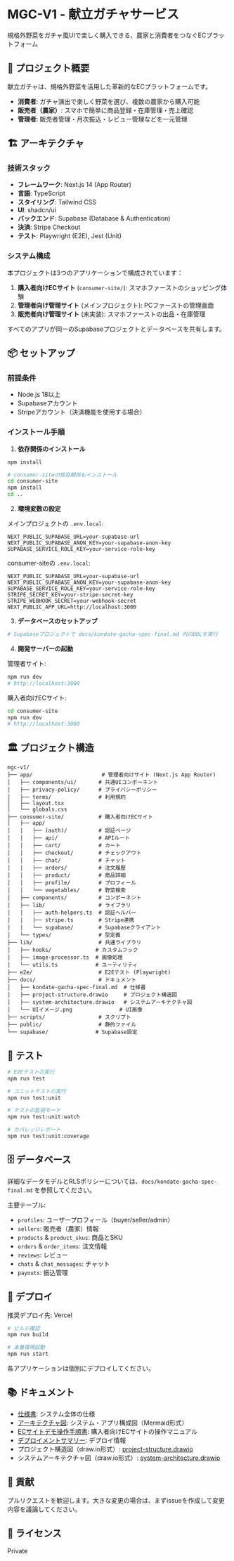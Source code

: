 # MGC-V1 - 献立ガチャサービス

規格外野菜をガチャ風UIで楽しく購入できる、農家と消費者をつなぐECプラットフォーム

## 🌟 プロジェクト概要

献立ガチャは、規格外野菜を活用した革新的なECプラットフォームです。
- **消費者**: ガチャ演出で楽しく野菜を選び、複数の農家から購入可能
- **販売者（農家）**: スマホで簡単に商品登録・在庫管理・売上確認
- **管理者**: 販売者管理・月次振込・レビュー管理などを一元管理

## 🏗️ アーキテクチャ

### 技術スタック
- **フレームワーク**: Next.js 14 (App Router)
- **言語**: TypeScript
- **スタイリング**: Tailwind CSS
- **UI**: shadcn/ui
- **バックエンド**: Supabase (Database & Authentication)
- **決済**: Stripe Checkout
- **テスト**: Playwright (E2E), Jest (Unit)

### システム構成
本プロジェクトは3つのアプリケーションで構成されています：
1. **購入者向けECサイト** (`consumer-site/`): スマホファーストのショッピング体験
2. **管理者向け管理サイト** (メインプロジェクト): PCファーストの管理画面
3. **販売者向け管理サイト** (未実装): スマホファーストの出品・在庫管理

すべてのアプリが同一のSupabaseプロジェクトとデータベースを共有します。

## 📦 セットアップ

### 前提条件
- Node.js 18以上
- Supabaseアカウント
- Stripeアカウント（決済機能を使用する場合）

### インストール手順

1. **依存関係のインストール**
```bash
npm install

# consumer-siteの依存関係もインストール
cd consumer-site
npm install
cd ..
```

2. **環境変数の設定**

メインプロジェクトの `.env.local`:
```env
NEXT_PUBLIC_SUPABASE_URL=your-supabase-url
NEXT_PUBLIC_SUPABASE_ANON_KEY=your-supabase-anon-key
SUPABASE_SERVICE_ROLE_KEY=your-service-role-key
```

consumer-siteの `.env.local`:
```env
NEXT_PUBLIC_SUPABASE_URL=your-supabase-url
NEXT_PUBLIC_SUPABASE_ANON_KEY=your-supabase-anon-key
SUPABASE_SERVICE_ROLE_KEY=your-service-role-key
STRIPE_SECRET_KEY=your-stripe-secret-key
STRIPE_WEBHOOK_SECRET=your-webhook-secret
NEXT_PUBLIC_APP_URL=http://localhost:3000
```

3. **データベースのセットアップ**
```bash
# Supabaseプロジェクトで docs/kondate-gacha-spec-final.md 内のDDLを実行
```

4. **開発サーバーの起動**

管理者サイト:
```bash
npm run dev
# http://localhost:3000
```

購入者向けECサイト:
```bash
cd consumer-site
npm run dev
# http://localhost:3000
```

## 🏛️ プロジェクト構造

```
mgc-v1/
├── app/                      # 管理者向けサイト (Next.js App Router)
│   ├── components/ui/       # 共通UIコンポーネント
│   ├── privacy-policy/      # プライバシーポリシー
│   ├── terms/               # 利用規約
│   ├── layout.tsx
│   └── globals.css
├── consumer-site/           # 購入者向けECサイト
│   ├── app/
│   │   ├── (auth)/          # 認証ページ
│   │   ├── api/             # APIルート
│   │   ├── cart/            # カート
│   │   ├── checkout/        # チェックアウト
│   │   ├── chat/            # チャット
│   │   ├── orders/          # 注文履歴
│   │   ├── product/         # 商品詳細
│   │   ├── profile/         # プロフィール
│   │   └── vegetables/      # 野菜検索
│   ├── components/          # コンポーネント
│   ├── lib/                 # ライブラリ
│   │   ├── auth-helpers.ts  # 認証ヘルパー
│   │   ├── stripe.ts        # Stripe連携
│   │   └── supabase/        # Supabaseクライアント
│   └── types/               # 型定義
├── lib/                     # 共通ライブラリ
│   ├── hooks/              # カスタムフック
│   ├── image-processor.ts  # 画像処理
│   └── utils.ts            # ユーティリティ
├── e2e/                     # E2Eテスト (Playwright)
├── docs/                    # ドキュメント
│   ├── kondate-gacha-spec-final.md  # 仕様書
│   ├── project-structure.drawio     # プロジェクト構造図
│   ├── system-architecture.drawio   # システムアーキテクチャ図
│   └── UIイメージ.png               # UI画像
├── scripts/                 # スクリプト
├── public/                  # 静的ファイル
└── supabase/               # Supabase設定
```

## 🧪 テスト

```bash
# E2Eテストの実行
npm run test

# ユニットテストの実行
npm run test:unit

# テストの監視モード
npm run test:unit:watch

# カバレッジレポート
npm run test:unit:coverage
```

## 🗄️ データベース

詳細なデータモデルとRLSポリシーについては、`docs/kondate-gacha-spec-final.md` を参照してください。

主要テーブル:
- `profiles`: ユーザープロフィール（buyer/seller/admin）
- `sellers`: 販売者（農家）情報
- `products` & `product_skus`: 商品とSKU
- `orders` & `order_items`: 注文情報
- `reviews`: レビュー
- `chats` & `chat_messages`: チャット
- `payouts`: 振込管理

## 🚀 デプロイ

推奨デプロイ先: Vercel

```bash
# ビルド確認
npm run build

# 本番環境起動
npm run start
```

各アプリケーションは個別にデプロイしてください。

## 📚 ドキュメント

- [仕様書](./docs/kondate-gacha-spec-final.md): システム全体の仕様
- [アーキテクチャ図](./docs/architecture-diagrams.md): システム・アプリ構成図（Mermaid形式）
- [ECサイトデモ操作手順書](./docs/ec-site-demo-guide.md): 購入者向けECサイトの操作マニュアル
- [デプロイメントサマリー](./DEPLOYMENT-SUMMARY.md): デプロイ情報
- プロジェクト構造図（draw.io形式）: [project-structure.drawio](./docs/project-structure.drawio)
- システムアーキテクチャ図（draw.io形式）: [system-architecture.drawio](./docs/system-architecture.drawio)

## 🤝 貢献

プルリクエストを歓迎します。大きな変更の場合は、まずissueを作成して変更内容を議論してください。

## 📄 ライセンス

Private

